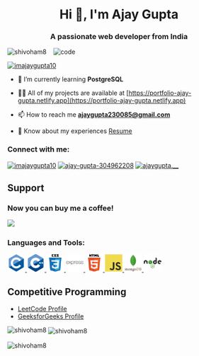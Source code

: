 <h1 align="center">Hi 👋, I'm Ajay Gupta</h1>
<h3 align="center">A passionate web developer from India</h3>

<img align="right" alt="code" width="400" src="https://user-images.githubusercontent.com/55389276/140866485-8fb1c876-9a8f-4d6a-98dc-08c4981eaf70.gif">

<p align="left"> <img src="https://komarev.com/ghpvc/?username=shivoham8&label=Profile%20views&color=0e75b6&style=flat" alt="shivoham8" /> </p>

<p align="left"> <a href="https://twitter.com/imajaygupta10" target="blank"><img src="https://img.shields.io/twitter/follow/imajaygupta10?logo=twitter&style=for-the-badge" alt="imajaygupta10" /></a> </p>

- 🌱 I’m currently learning **PostgreSQL**

- 👨‍💻 All of my projects are available at [https://portfolio-ajay-gupta.netlify.app](https://portfolio-ajay-gupta.netlify.app)

- 📫 How to reach me **ajaygupta230085@gmail.com**

- 📄 Know about my experiences [Resume](https://drive.google.com/drive/folders/1kbqSEuMUtjlw_5iIHm7UJPaYJvjLZXqw?usp=share_link)

<h3 align="left">Connect with me:</h3>
<p align="left">
<a href="https://twitter.com/imajaygupta10" target="blank"><img align="center" src="https://raw.githubusercontent.com/rahuldkjain/github-profile-readme-generator/master/src/images/icons/Social/twitter.svg" alt="imajaygupta10" height="30" width="40" /></a>
<a href="https://linkedin.com/in/ajay-gupta-304962208" target="blank"><img align="center" src="https://raw.githubusercontent.com/rahuldkjain/github-profile-readme-generator/master/src/images/icons/Social/linked-in-alt.svg" alt="ajay-gupta-304962208" height="30" width="40" /></a>
<a href="https://instagram.com/ajaygupta.__" target="blank"><img align="center" src="https://raw.githubusercontent.com/rahuldkjain/github-profile-readme-generator/master/src/images/icons/Social/instagram.svg" alt="ajaygupta.__" height="30" width="40" /></a>
</p>

## Support

### Now you can buy me a coffee! <br>

<a href="https://www.buymeacoffee.com/Ajay.Gupta" target="_blank"><img src="https://img.buymeacoffee.com/button-api/?text=Buy me a coffee&emoji=&slug=Ajay.Gupta&button_colour=ffe2d6&font_colour=000000&font_family=Cookie&outline_colour=000000&coffee_colour=FFDD00" /></a>

<h3 align="left">Languages and Tools:</h3>
<p align="left"> <a href="https://www.cprogramming.com/" target="_blank" rel="noreferrer"> <img src="https://raw.githubusercontent.com/devicons/devicon/master/icons/c/c-original.svg" alt="c" width="40" height="40"/> </a> <a href="https://www.w3schools.com/cpp/" target="_blank" rel="noreferrer"> <img src="https://raw.githubusercontent.com/devicons/devicon/master/icons/cplusplus/cplusplus-original.svg" alt="cplusplus" width="40" height="40"/> </a> <a href="https://www.w3schools.com/css/" target="_blank" rel="noreferrer"> <img src="https://raw.githubusercontent.com/devicons/devicon/master/icons/css3/css3-original-wordmark.svg" alt="css3" width="40" height="40"/> </a> <a href="https://expressjs.com" target="_blank" rel="noreferrer"> <img src="https://raw.githubusercontent.com/devicons/devicon/master/icons/express/express-original-wordmark.svg" alt="express" width="40" height="40"/> </a> <a href="https://www.w3.org/html/" target="_blank" rel="noreferrer"> <img src="https://raw.githubusercontent.com/devicons/devicon/master/icons/html5/html5-original-wordmark.svg" alt="html5" width="40" height="40"/> </a> <a href="https://developer.mozilla.org/en-US/docs/Web/JavaScript" target="_blank" rel="noreferrer"> <img src="https://raw.githubusercontent.com/devicons/devicon/master/icons/javascript/javascript-original.svg" alt="javascript" width="40" height="40"/> </a> <a href="https://www.mongodb.com/" target="_blank" rel="noreferrer"> <img src="https://raw.githubusercontent.com/devicons/devicon/master/icons/mongodb/mongodb-original-wordmark.svg" alt="mongodb" width="40" height="40"/> </a> <a href="https://nodejs.org" target="_blank" rel="noreferrer"> <img src="https://raw.githubusercontent.com/devicons/devicon/master/icons/nodejs/nodejs-original-wordmark.svg" alt="nodejs" width="40" height="40"/> </a> </p>

## Competitive Programming
- [LeetCode Profile](https://leetcode.com/Shivoham8/)
- [GeeksforGeeks Profile](https://www.geeksforgeeks.org/user/shivoham/)

<p><img align="left" src="https://github-readme-stats.vercel.app/api/top-langs?username=shivoham8&show_icons=true&locale=en&layout=compact" alt="shivoham8" /></p>

<p>&nbsp;<img align="center" src="https://github-readme-stats.vercel.app/api?username=shivoham8&show_icons=true&locale=en" alt="shivoham8" /></p>

<p><img align="center" src="https://github-readme-streak-stats.herokuapp.com/?user=shivoham8&" alt="shivoham8" /></p>
